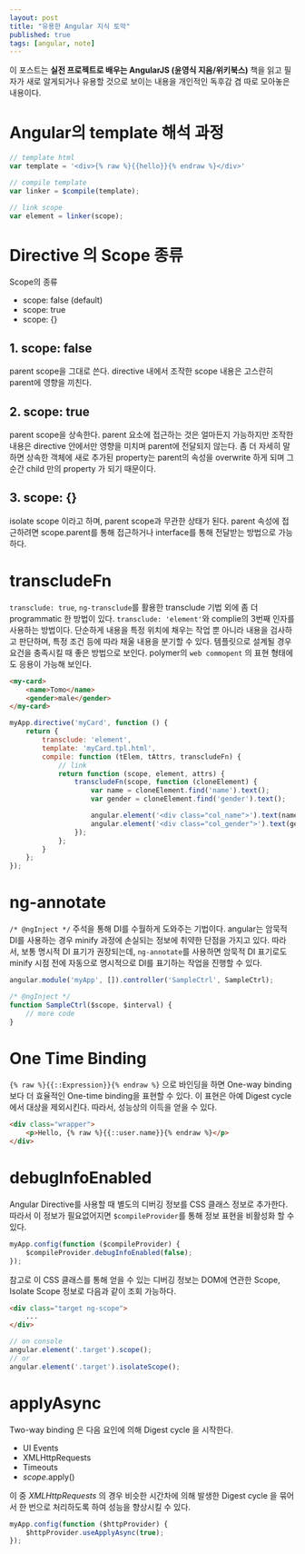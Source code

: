 ```yaml
---
layout: post
title: "유용한 Angular 지식 토막"
published: true
tags: [angular, note]
---
```


이 포스트는 **실전 프로젝트로 배우는 AngularJS (윤영식 지음/위키북스)** 책을 읽고 필자가 새로 알게되거나 유용할 것으로 보이는 내용을 개인적인 독후감 겸 따로 모아놓은 내용이다.

# Angular의 template 해석 과정

```javascript
// template html
var template = '<div>{% raw %}{{hello}}{% endraw %}</div>'

// compile template
var linker = $compile(template);

// link scope
var element = linker(scope);
```

# Directive 의 Scope 종류

Scope의 종류

- scope: false (default)
- scope: true
- scope: {}

<!-- more -->

## 1. scope: false
parent scope을 그대로 쓴다.
directive 내에서 조작한 scope 내용은 고스란히 parent에 영향을 끼친다.

## 2. scope: true
parent scope을 상속한다.
parent 요소에 접근하는 것은 얼마든지 가능하지만 조작한 내용은 directive 안에서만 영향을 미치며 parent에 전달되지 않는다.
좀 더 자세히 말하면 상속한 객체에 새로 추가된 property는 parent의 속성을 overwrite 하게 되며 그 순간 child 만의 property 가 되기 때문이다.

## 3. scope: {}
isolate scope 이라고 하며, parent scope과 무관한 상태가 된다.
parent 속성에 접근하려면 scope.parent를 통해 접근하거나 interface를 통해 전달받는 방법으로 가능하다.

# transcludeFn
`transclude: true`, `ng-transclude`를 활용한 transclude 기법 외에 좀 더 programmatic 한 방법이 있다.
`transclude: 'element'`와 complie의 3번째 인자를 사용하는 방법이다. 단순하게 내용을 특정 위치에 채우는 작업 뿐 아니라 내용을 검사하고 판단하며, 특정 조건 등에 따라 채울 내용을 분기할 수 있다. 템플릿으로 설계될 경우 요건을 충족시킬 때 좋은 방법으로 보인다. polymer의 `web commopent` 의 표현 형태에도 응용이 가능해 보인다.

```html
<my-card>
    <name>Tomo</name>
    <gender>male</gender>
</my-card>
```

```javascript
myApp.directive('myCard', function () {
    return {
        transclude: 'element',
        template: 'myCard.tpl.html',
        compile: function (tElem, tAttrs, transcludeFn) {
            // link
            return function (scope, element, attrs) {
                transcludeFn(scope, function (cloneElement) {
                    var name = cloneElement.find('name').text();
                    var gender = cloneElement.find('gender').text();

                    angular.element('<div class="col_name">').text(name).appendTo(element);
                    angular.element('<div class="col_gender">').text(gender).appendTo(element);
                });
            };
        }
    };
});
```

# ng-annotate
`/* @ngInject */` 주석을 통해 DI를 수월하게 도와주는 기법이다.
angular는 암묵적 DI를 사용하는 경우 minify 과정에 손실되는 정보에 취약한 단점을 가지고 있다. 따라서, 보통 명시적 DI 표기가 권장되는데, `ng-annotate`를 사용하면 암묵적 DI 표기로도 minify 시점 전에 자동으로 명시적으로 DI를 표기하는 작업을 진행할 수 있다.

```javascript
angular.module('myApp', []).controller('SampleCtrl', SampleCtrl);

/* @ngInject */
function SampleCtrl($scope, $interval) {
    // more code
}
```

# One Time Binding
`{% raw %}{{::Expression}}{% endraw %}` 으로 바인딩을 하면 One-way binding 보다 더 효율적인 One-time binding을 표현할 수 있다.
이 표현은 아예 Digest cycle에서 대상을 제외시킨다. 따라서, 성능상의 이득을 얻을 수 있다.

```html
<div class="wrapper">
    <p>Hello, {% raw %}{{::user.name}}{% endraw %}</p>
</div>
```

# debugInfoEnabled
Angular Directive를 사용할 때 별도의 디버깅 정보를 CSS 클래스 정보로 추가한다. 따라서 이 정보가 필요없어지면 `$compileProvider`를 통해 정보 표현을 비활성화 할 수 있다.

```javascript
myApp.config(function ($compileProvider) {
    $compileProvider.debugInfoEnabled(false);
});
```

참고로 이 CSS 클래스를 통해 얻을 수 있는 디버깅 정보는 DOM에 연관한 Scope, Isolate Scope 정보로 다음과 같이 조회 가능하다.

```html
<div class="target ng-scope">
    ...
</div>
```

```javascript
// on console
angular.element('.target').scope();
// or
angular.element('.target').isolateScope();
```

# applyAsync
Two-way binding 은 다음 요인에 의해 Digest cycle 을 시작한다.

- UI Events
- XMLHttpRequests
- Timeouts
- $scope.$apply()

이 중 *XMLHttpRequests* 의 경우 비슷한 시간차에 의해 발생한 Digest cycle 을 묶어서 한 번으로 처리하도록 하여 성능을 향상시킬 수 있다.


```javascript
myApp.config(function ($httpProvider) {
    $httpProvider.useApplyAsync(true);
});
```
